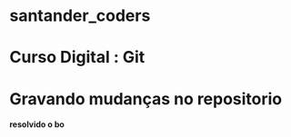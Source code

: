 # santander_coders
# Curso Digital : Git
# Gravando mudanças no repositorio ####

#### resolvido o bo ###